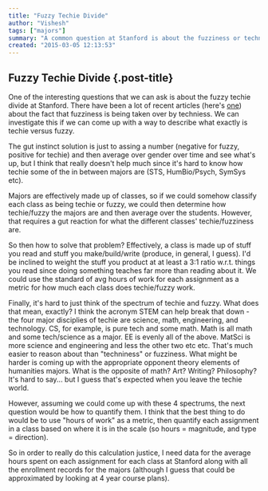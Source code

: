 ```yaml
---
title: "Fuzzy Techie Divide"
author: "Vishesh"
tags: ["majors"]
summary: "A common question at Stanford is about the fuzziness or techniness of particular "
created: "2015-03-05 12:13:53"
---
```


## Fuzzy Techie Divide {.post-title}


One of the interesting questions that we can ask is about the fuzzy techie divide at Stanford. There have been a lot of recent articles (here's [one](https://alumni.stanford.edu/get/page/magazine/article/?article_id=57728)) about the fact that fuzziness is being taken over by techniess. We can investigate this if we can come up with a way to describe what exactly is techie versus fuzzy.

The gut instinct solution is just to assing a number (negative for fuzzy, positive for techie) and then average over gender over time and see what's up, but I think that really doesn't help much since it's hard to know how techie some of the in between majors are (STS, HumBio/Psych, SymSys etc).

Majors are effectively made up of classes, so if we could somehow classify each class as being techie or fuzzy, we could then determine how techie/fuzzy the majors are and then average over the students. However, that requires a gut reaction for what the different classes' techie/fuzziness are.

So then how to solve that problem? Effectively, a class is made up of stuff you read and stuff you make/build/write (produce, in general, I guess). I'd be inclined to weight the stuff you product at at least a 3:1 ratio w.r.t. things you read since doing something teaches far more than reading about it. We could use the standard of avg hours of work for each assignment as a metric for how much each class does techie/fuzzy work.

Finally, it's hard to just think of the spectrum of techie and fuzzy. What does that mean, exactly? I think the acronym STEM can help break that down - the four major disciplies of techie are science, math, engineering, and technology. CS, for example, is pure tech and some math. Math is all math and some tech/science as a major. EE is evenly all of the above. MatSci is more science and engineering and less the other two etc etc. That's much easier to reason about than "techniness" or fuzziness. What might be harder is coming up with the appropriate opponent theory elements of humanities majors. What is the opposite of math? Art? Writing? Philosophy? It's hard to say... but I guess that's expected when you leave the techie world.

However, assuming we could come up with these 4 spectrums, the next question would be how to quantify them. I think that the best thing to do would be to use "hours of work" as a metric, then quantify each assignment in a class based on where it is in the scale (so hours = magnitude, and type = direction).

So in order to really do this calculation justice, I need data for the average hours spent on each assignment for each class at Stanford along with all the enrollment records for the majors (although I guess that could be approximated by looking at 4 year course plans).





